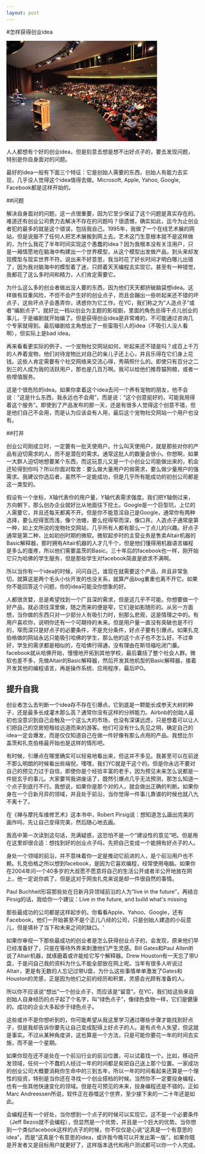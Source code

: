 ```yaml
---
layout: post
---
```


#怎样获得创业idea

<img src="/images/startup-idea.jpg" />

人人都想有个好的创业idea，但是刻意去想是想不出好点子的，要去发现问题，特别是你自身面对的问题。

最好的idea一般有下面三个特征：它是创始人需要的东西，创始人有能力去实现，几乎没人觉得这个idea值得去做。Microsoft, Apple, Yahoo, Google, Facebook都是这样开始的。

##问题

解决自身面对的问题，这一点很重要，因为它至少保证了这个问题是真实存在的。难道还有创业公司费力去解决不存在的问题吗？很遗憾，确实如此，迄今为止创业者犯的最多的就是这个错误，包括我自己。1995年，我做了一个在线艺术展的网站，但是说服不了任何人把艺术展搬到网上去。艺术这门生意根本就不是这样做的，为什么我花了半年时间实现这个愚蠢的idea？因为我根本没有关注用户，只是一厢情愿地在脑海中构建出一个世界模型，从这个模型出发做产品，到头来却发现模型与现实世界不符。说出来不好意思，我当时花了好长时间才明白哪儿出错了，因为我对脑海中的模型着了迷，只顾着天天编程去实现它。甚至有一种错觉，我都花了这么多时间和精力，人们肯定需要它。

为什么这么多的创业者做出没人要的东西，因为他们天天都挤破脑袋想idea。这样做有双重风险，不但不会产生好的创业点子，而且会蹦出一些听起来还不错的坏点子，这些坏点子会愚弄你，诱惑你为它工作。在YC，我们称之为“人造点子”或者“编剧点子”。就好比一档以创业为主题的影视剧，里面的角色总得干点儿创业的事儿，于是编剧就开始编了。但是获得创业idea是非常难的，不可能通过咨询几个专家就得到。最后编剧给主角想出了一些蛮吸引人的idea（不吸引人没人看啊），但实际上是bad idea。

再来看看更实际的例子，一个宠物社交网站如何，听起来还不错是吗？成百上千万的人养着宠物，他们对待宠物比对自己的亲儿子还上心，并且乐得在它们身上花钱。这些人肯定需要有个社交网络来交流心得，秀萌照什么的。即使只有百分之二到三的人成为我的活跃用户，那也是几百万啊。我可以给他们推荐猫狗粮，或者一些增值服务。

这是个很危险的idea。如果你拿着这个idea去问一个养有宠物的朋友，他不会说：“这是什么东西，我永远也不会用”，而是说：“这个创意挺好的，可能我用得着这个服务”。即使到了产品发布的那一天，还是有很多人觉得这个创意不错，但是他们自己不会用，而是认为应该会有人用，最后这个宠物社交网站一个用户也没有。

##打井

创业公司刚成立时，一定要有一批天使用户。什么叫天使用户，就是那些对你的产品有迫切需求的人，而不是潜在的需求。通常这批人的数量会很小。你想啊，如果一大群人迫切地想要某个东西，而这玩意儿又是一个小创业公司能做出来的，机会还轮得到你吗？所以你面对取舍：要么做大量用户的弱需求，要么做少量用户的强需求。我建议你选后者，虽然不一定能成功，但是几乎所有能成功的初创公司都是这一类型的。

假设有一个坐标，X轴代表你的用户量，Y轴代表需求强度。我们把Y轴倒过来，方向朝下，那么创办企业就好比从地面往下挖土。Google是一个巨型坑，上亿的人需要它，并且还每天都离不开。但是你不能意淫自己是Google，通常你有两种选择，要么挖得宽而浅，像个池塘，要么挖得窄而深，像口井。人造点子通常是第一种，如上文所说的宠物社交网站，几乎所有人都有那么一丁点儿的兴趣。好点子通常是第二种，比如初创时期的微软。微软起步时的主营业务是售卖Altair机器的Basic解释器，那时拥有Altair机器的人才几千个，但是他们懂得用机器语言编程是多么的蛋疼，所以他们需要盖茨的Basic。三十年后的facebook也一样，刚开始它只为哈佛的学生服务，但是那些学生对facebook简直是欲求不满啊。

所以当你有一个idea的时候，问问自己，谁现在就需要这个产品，并且非常急切，就算这是两个毛头小伙开发的也没关系，就算产品bug重重也离不开它。如果你不能回答这个问题，你的idea可能没你想象的好。

人都很贪婪，总是希望找到一个广且深的需求，但是这几乎不可能。你想要做一个好产品，就必须往深里做，随之而来的便是窄，它们是如影随形的。从另一方面想，当你做的东西只对一少部分人有吸引力时，别那么悲观，这是情理之中的。有用户喜欢你，说明你还有一个可期待的未来。但是用户量一直没有突破也是不行的，窄而深只是好点子的必要条件，不是充分条件，好点子要有引爆点。如果扎克伯格做的网站永远只能吸引哈佛的学生，那么他的这个点子也不怎么好。不过幸好，学生的需求都是相似的，在哈佛行得通，没有理由在斯坦福吃闭门羹。facebook就从哈佛开始，慢慢地开拓到其他学校，最后囊括了整个社会人群。微软也差不多，先做Altair的Basic解释器，然后开发其他机型的Basic解释器，接着开发其他的编程语言，再是操作系统、应用程序，最后IPO。

## 提升自我
创业者怎么去判断一个idea存不存在引爆点，它到底是一颗能长成参天大树的种子，还是最多长成灌木那么高？通常你没有这样的分辨能力。Airbnb的创始人最初也没意识到自己会触及一个这么大的市场，也没有深谋远虑，只是想着可以让人们把自己的空房短租给远道而来的游客。他们可没有什么先见之明，确定自己的idea一定会爆发，而是仅仅知道自己在做一件好像有那么点用的产品。我想比尔盖茨和扎克伯格最开始也是这样的情形吧。

有时候，引爆点在哪里确实可以轻易地看出来，但这并不多见。我甚至可以在前途不那么明朗的时候看出些端倪，嘿嘿，我们YC就是干这个的。但是你永远不要对自己的预见力过于自信，即使你是个经验丰富的老手，因为预见未来怎么说都是一件挺玄乎的事儿。大家要骂我讲废话了，既然引爆点几乎无法预测，那怎么知道一个点子到底行不行。我想说，如果你是那个对的人，就会做出正确的判断。如果你身在一个日新月异的领域，并且处于前沿，当你觉得一件事儿靠谱的时候也就八九不离十了。

在《禅与摩托车维修艺术》这本书中，Robert Pirsig说：想知道怎么画出完美的画作吗，先让自己变得完美，然后随心地去画。

我高中第一次读到这句话，充满疑惑，这恐怕不是一个“建设性的意见”吧。但是用在这里却很合适：想找到好的创业点子吗，先把自己变成一个能拥有好点子的人。

身处一个领域的前沿，并不意味着你一定是推动它前进的人，是个前沿用户也不赖。扎克伯格之所以想到facebook，是因为它喜欢编程，经常使用电脑。如果你在2004年问一个40多岁的大叔愿不愿意将自己的生活公开或者半公开地放在网上，他一定说你疯了，但是这对于网虫扎克来说是却一件很自然的事情。

Paul Buchheit形容那些处在日新月异领域前沿的人为“live in the future”，再结合Pirsig的话，我给你一个建议：Live in the future, and build what's missing

那些最成功的公司都是这样起步的。你看看Apple、Yahoo、Google，还有Facebook，他们一开始甚至不是个正儿八经的公司，只是创始人建造的小玩意儿，但是填补了当下和未来之间的缺口。'

如果你审视一下那些最成功的创业者是怎么获得创业点子的，会发现，原来他们早已经准备好了，只是在等待外界来刺激他们产生灵感。Bill Gates和Paul Allen听说了Altair机器，就琢磨着或许能给它写个解释器。Drew Houston有一天忘了带U盘，于是问自己我的资料为什么不能全部放在网上呢。当年有很多人听说过Altair，更是有无数的人忘记过带U盘，为什么这些事情单单激发了Gates和Houston的灵感，正是因为他们之前的经历和积累，灵感会光顾有准备的人。

所以你不应该说“想出”一个创业点子，而应该是“留意”。在YC，我们给这些来自创始人自身经历的点子起了个名字，叫“绿色点子”，像绿色食物一样，它们是健康的。成功的企业大多起步于绿色点子。

这些或许不是你想听到的，你可能希望从我这里学习通过哪些步骤才能找到好点子，但是我却告诉你要先让自己变成配得上好点子的人。是有点令人失望，但这就是事实。不过从某种角度讲，这也算是一个方法，只是可能你要花一年的时间去实施，而不是一个星期。

如果你现在还不是处在一个前沿行业的前沿位置，可以试着找一个。比如，移动开发领域，任何一个不蠢的人经过一年的时间都足矣把自己送上那个位置。一家成功的创业公司大概要消耗你生命中的三到五年，所以一年的时间看起来还算是一个理性的投资，特别是当你还在寻找一个创业搭档的时候。当然你不一定要投身编程，也有一些其他快速变化的领域。但是在可预见的未来，投身编程还是不错的。正如Marc Andreessen所说，软件正在吞噬这个世界，至少接下来的一二十年还是如此。

会编程还有一个好处，当你想到一个点子的时候可以实现它。这不是一个必要条件（Jeff Bezos就不会编程），但显然是一个优势，并且是一个巨大的优势。当你想到一个类似facebook这样的点子的时候，你不仅仅是心说“这真是一个有意思的idea”，而是“这真是个有意思的idea，或许我今晚可以开发出第一版”，如果你既是开发者又是目标用户就更好了，这样版本迭代和用户测试都可以你一个人完成。

